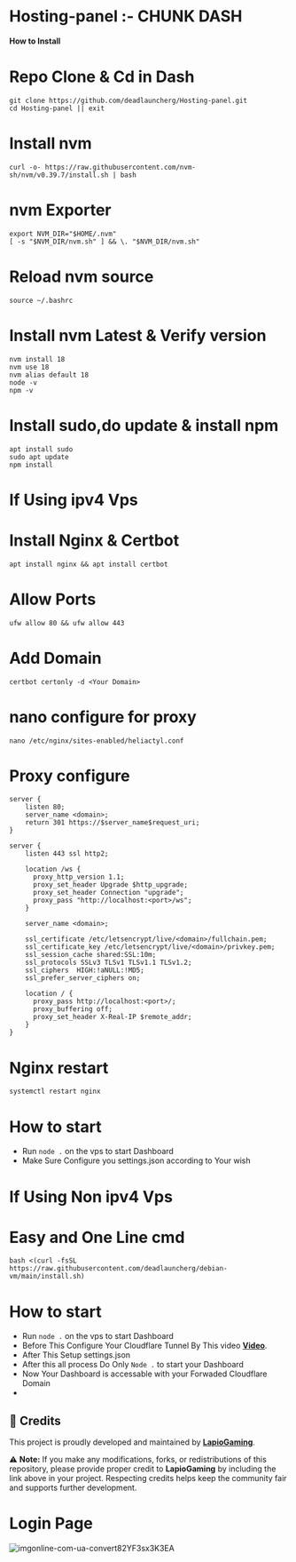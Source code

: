 # Hosting-panel :- **CHUNK DASH**

**How to Install**

# Repo Clone & Cd in Dash
```
git clone https://github.com/deadlauncherg/Hosting-panel.git
cd Hosting-panel || exit
```
# Install nvm
```
curl -o- https://raw.githubusercontent.com/nvm-sh/nvm/v0.39.7/install.sh | bash
```
# nvm Exporter
```
export NVM_DIR="$HOME/.nvm"
[ -s "$NVM_DIR/nvm.sh" ] && \. "$NVM_DIR/nvm.sh"
```
# Reload nvm source
```
source ~/.bashrc
```
# Install nvm Latest & Verify version
```
nvm install 18
nvm use 18
nvm alias default 18
node -v
npm -v    
```
# Install sudo,do update & install npm
```
apt install sudo
sudo apt update
npm install
```
# If Using ipv4 Vps

# Install Nginx & Certbot
```
apt install nginx && apt install certbot
```
# Allow Ports
```
ufw allow 80 && ufw allow 443
```
# Add  Domain
```
certbot certonly -d <Your Domain>
```
# nano configure for proxy
```
nano /etc/nginx/sites-enabled/heliactyl.conf
```
# Proxy configure
```
server {
    listen 80;
    server_name <domain>;
    return 301 https://$server_name$request_uri;
}

server {
    listen 443 ssl http2;

    location /ws {
      proxy_http_version 1.1;
      proxy_set_header Upgrade $http_upgrade;
      proxy_set_header Connection "upgrade";
      proxy_pass "http://localhost:<port>/ws";
    }

    server_name <domain>;

    ssl_certificate /etc/letsencrypt/live/<domain>/fullchain.pem;
    ssl_certificate_key /etc/letsencrypt/live/<domain>/privkey.pem;
    ssl_session_cache shared:SSL:10m;
    ssl_protocols SSLv3 TLSv1 TLSv1.1 TLSv1.2;
    ssl_ciphers  HIGH:!aNULL:!MD5;
    ssl_prefer_server_ciphers on;

    location / {
      proxy_pass http://localhost:<port>/;
      proxy_buffering off;
      proxy_set_header X-Real-IP $remote_addr;
    }
}
```
# Nginx restart
```
systemctl restart nginx
```
# How to start 
- Run `node .` on the vps to start Dashboard
- Make Sure Configure you settings.json according to Your wish

# If Using Non ipv4 Vps

# Easy and One Line cmd
```
bash <(curl -fsSL https://raw.githubusercontent.com/deadlauncherg/debian-vm/main/install.sh)
```
# How to start 
- Run `node .` on the vps to start Dashboard
- Before This Configure Your Cloudflare Tunnel By This video **[Video]([https://www.youtube.com/watch?v=W3OmNBE4k5w)**.
- After This Setup settings.json
- After this all process Do Only `Node .` to start your Dashboard
- Now Your Dashboard is accessable with your Forwaded Cloudflare Domain
- 
## 🙌 Credits

This project is proudly developed and maintained by **[LapioGaming](https://www.youtube.com/@LapioGaming)**.  

⚠️ **Note:** If you make any modifications, forks, or redistributions of this repository, please provide proper credit to **LapioGaming** by including the link above in your project. Respecting credits helps keep the community fair and supports further development.  

# Login Page
![imgonline-com-ua-convert82YF3sx3K3EA](https://github.com/user-attachments/assets/62b694ac-2aeb-4e0c-ba17-254e618ca971)

